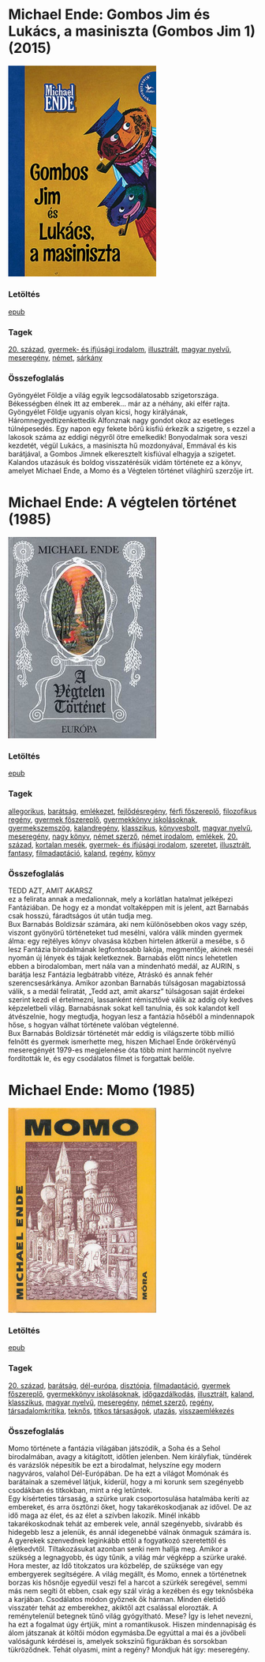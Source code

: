 # <a name="id_1492">Michael Ende: Gombos ​Jim és Lukács, a masiniszta (Gombos Jim 1) (2015)</a>
<img src="https://github.com/BercziSandor/calibre_lib/raw/main/libs/main/Michael%20Ende/Gombos%20%20Jim%20es%20Lukacs%2C%20a%20masiniszta%20%281492%29/cover.jpg" alt="cover" width="300"/>

### Letöltés
[epub](https://github.com/BercziSandor/calibre_lib/raw/main/libs/main/Michael%20Ende/Gombos%20%20Jim%20es%20Lukacs%2C%20a%20masiniszta%20%281492%29/Gombos%20%20Jim%20es%20Lukacs%2C%20a%20masini%20-%20Michael%20Ende.epub)

### Tagek
[20. század](https://github.com/berczisandor/calibre_lib/blob/main/libs/main/tags/20.%20sz%c3%a1zad.md), [gyermek- és ifjúsági irodalom](https://github.com/berczisandor/calibre_lib/blob/main/libs/main/tags/gyermek-%20%c3%a9s%20ifj%c3%bas%c3%a1gi%20irodalom.md), [illusztrált](https://github.com/berczisandor/calibre_lib/blob/main/libs/main/tags/illusztr%c3%a1lt.md), [magyar nyelvű](https://github.com/berczisandor/calibre_lib/blob/main/libs/main/tags/magyar%20nyelv%c5%b1.md), [meseregény](https://github.com/berczisandor/calibre_lib/blob/main/libs/main/tags/mesereg%c3%a9ny.md), [német](https://github.com/berczisandor/calibre_lib/blob/main/libs/main/tags/n%c3%a9met.md), [sárkány](https://github.com/berczisandor/calibre_lib/blob/main/libs/main/tags/s%c3%a1rk%c3%a1ny.md)

### Összefoglalás
<p class="description">Gyöngyélet Földje a világ egyik legcsodálatosabb szigetországa. Békességben élnek itt az emberek… már az a néhány, aki elfér rajta. Gyöngyélet Földje ugyanis olyan kicsi, hogy királyának, Háromnegyedtizenkettedik Alfonznak nagy gondot okoz az esetleges túlnépesedés. Egy napon egy fekete bőrű kisfiú érkezik a szigetre, s ezzel a lakosok száma az eddigi négyről ötre emelkedik! Bonyodalmak sora veszi kezdetét, végül Lukács, a masiniszta hű mozdonyával, Emmával és kis barátjával, a Gombos Jimnek elkeresztelt kisfiúval elhagyja a szigetet. Kalandos utazásuk és boldog visszatérésük vidám története ez a könyv, amelyet Michael Ende, a Momo és a Végtelen történet világhírű szerzője írt.</p>


# <a name="id_353">Michael Ende: A végtelen történet (1985)</a>
<img src="https://github.com/BercziSandor/calibre_lib/raw/main/libs/main/Michael%20Ende/A%20vegtelen%20tortenet%20%28353%29/cover.jpg" alt="cover" width="300"/>

### Letöltés
[epub](https://github.com/BercziSandor/calibre_lib/raw/main/libs/main/Michael%20Ende/A%20vegtelen%20tortenet%20%28353%29/A%20vegtelen%20tortenet%20-%20Michael%20Ende.epub)

### Tagek
[allegorikus](https://github.com/berczisandor/calibre_lib/blob/main/libs/main/tags/allegorikus.md), [barátság](https://github.com/berczisandor/calibre_lib/blob/main/libs/main/tags/bar%c3%a1ts%c3%a1g.md), [emlékezet](https://github.com/berczisandor/calibre_lib/blob/main/libs/main/tags/eml%c3%a9kezet.md), [fejlődésregény](https://github.com/berczisandor/calibre_lib/blob/main/libs/main/tags/fejl%c5%91d%c3%a9sreg%c3%a9ny.md), [férfi főszereplő](https://github.com/berczisandor/calibre_lib/blob/main/libs/main/tags/f%c3%a9rfi%20f%c5%91szerepl%c5%91.md), [filozofikus regény](https://github.com/berczisandor/calibre_lib/blob/main/libs/main/tags/filozofikus%20reg%c3%a9ny.md), [gyermek főszereplő](https://github.com/berczisandor/calibre_lib/blob/main/libs/main/tags/gyermek%20f%c5%91szerepl%c5%91.md), [gyermekkönyv iskolásoknak](https://github.com/berczisandor/calibre_lib/blob/main/libs/main/tags/gyermekk%c3%b6nyv%20iskol%c3%a1soknak.md), [gyermekszemszög](https://github.com/berczisandor/calibre_lib/blob/main/libs/main/tags/gyermekszemsz%c3%b6g.md), [kalandregény](https://github.com/berczisandor/calibre_lib/blob/main/libs/main/tags/kalandreg%c3%a9ny.md), [klasszikus](https://github.com/berczisandor/calibre_lib/blob/main/libs/main/tags/klasszikus.md), [könyvesbolt](https://github.com/berczisandor/calibre_lib/blob/main/libs/main/tags/k%c3%b6nyvesbolt.md), [magyar nyelvű](https://github.com/berczisandor/calibre_lib/blob/main/libs/main/tags/magyar%20nyelv%c5%b1.md), [meseregény](https://github.com/berczisandor/calibre_lib/blob/main/libs/main/tags/mesereg%c3%a9ny.md), [nagy könyv](https://github.com/berczisandor/calibre_lib/blob/main/libs/main/tags/nagy%20k%c3%b6nyv.md), [német szerző](https://github.com/berczisandor/calibre_lib/blob/main/libs/main/tags/n%c3%a9met%20szerz%c5%91.md), [német irodalom](https://github.com/berczisandor/calibre_lib/blob/main/libs/main/tags/n%c3%a9met%20irodalom.md), [emlékek](https://github.com/berczisandor/calibre_lib/blob/main/libs/main/tags/eml%c3%a9kek.md), [20. század](https://github.com/berczisandor/calibre_lib/blob/main/libs/main/tags/20.%20sz%c3%a1zad.md), [kortalan mesék](https://github.com/berczisandor/calibre_lib/blob/main/libs/main/tags/kortalan%20mes%c3%a9k.md), [gyermek- és ifjúsági irodalom](https://github.com/berczisandor/calibre_lib/blob/main/libs/main/tags/gyermek-%20%c3%a9s%20ifj%c3%bas%c3%a1gi%20irodalom.md), [szeretet](https://github.com/berczisandor/calibre_lib/blob/main/libs/main/tags/szeretet.md), [illusztrált](https://github.com/berczisandor/calibre_lib/blob/main/libs/main/tags/illusztr%c3%a1lt.md), [fantasy](https://github.com/berczisandor/calibre_lib/blob/main/libs/main/tags/fantasy.md), [filmadaptáció](https://github.com/berczisandor/calibre_lib/blob/main/libs/main/tags/filmadapt%c3%a1ci%c3%b3.md), [kaland](https://github.com/berczisandor/calibre_lib/blob/main/libs/main/tags/kaland.md), [regény](https://github.com/berczisandor/calibre_lib/blob/main/libs/main/tags/reg%c3%a9ny.md), [könyv](https://github.com/berczisandor/calibre_lib/blob/main/libs/main/tags/k%c3%b6nyv.md)

### Összefoglalás
<div>
<p>TEDD ​AZT, AMIT AKARSZ<br>ez a felirata annak a medalionnak, mely a korlátlan hatalmat jelképezi Fantáziában. De hogy ez a mondat voltaképpen mit is jelent, azt Barnabás csak hosszú, fáradtságos út után tudja meg.<br>Bux Barnabás Boldizsár számára, aki nem különösebben okos vagy szép, viszont gyönyörű történeteket tud mesélni, valóra válik minden gyermek álma: egy rejtélyes könyv olvasása közben hirtelen átkerül a mesébe, s ő lesz Fantázia birodalmának legfontosabb lakója, megmentője, akinek meséi nyomán új lények és tájak keletkeznek. Barnabás előtt nincs lehetetlen ebben a birodalomban, mert nála van a mindenható medál, az AURIN, s barátja lesz Fantázia legbátrabb vitéze, Atráskó és annak fehér szerencsesárkánya. Amikor azonban Barnabás túlságosan magabiztossá válik, s a medál feliratát, „Tedd azt, amit akarsz” túlságosan saját érdekei szerint kezdi el értelmezni, lassanként rémisztővé válik az addig oly kedves képzeletbeli világ. Barnabásnak sokat kell tanulnia, és sok kalandot kell átvészelnie, hogy megtudja, hogyan lesz a fantázia hőséből a mindennapok hőse, s hogyan válhat története valóban végtelenné.<br>Bux Barnabás Boldizsár történetét már eddig is világszerte több millió felnőtt és gyermek ismerhette meg, hiszen Michael Ende örökérvényű meseregényét 1979-es megjelenése óta több mint harmincöt nyelvre fordították le, és egy csodálatos filmet is forgattak belőle.</p></div>


# <a name="id_1430">Michael Ende: Momo (1985)</a>
<img src="https://github.com/BercziSandor/calibre_lib/raw/main/libs/main/Michael%20Ende/Momo%20%281430%29/cover.jpg" alt="cover" width="300"/>

### Letöltés
[epub](https://github.com/BercziSandor/calibre_lib/raw/main/libs/main/Michael%20Ende/Momo%20%281430%29/Momo%20-%20Michael%20Ende.epub)

### Tagek
[20. század](https://github.com/berczisandor/calibre_lib/blob/main/libs/main/tags/20.%20sz%c3%a1zad.md), [barátság](https://github.com/berczisandor/calibre_lib/blob/main/libs/main/tags/bar%c3%a1ts%c3%a1g.md), [dél-európa](https://github.com/berczisandor/calibre_lib/blob/main/libs/main/tags/d%c3%a9l-eur%c3%b3pa.md), [disztópia](https://github.com/berczisandor/calibre_lib/blob/main/libs/main/tags/diszt%c3%b3pia.md), [filmadaptáció](https://github.com/berczisandor/calibre_lib/blob/main/libs/main/tags/filmadapt%c3%a1ci%c3%b3.md), [gyermek főszereplő](https://github.com/berczisandor/calibre_lib/blob/main/libs/main/tags/gyermek%20f%c5%91szerepl%c5%91.md), [gyermekkönyv iskolásoknak](https://github.com/berczisandor/calibre_lib/blob/main/libs/main/tags/gyermekk%c3%b6nyv%20iskol%c3%a1soknak.md), [időgazdálkodás](https://github.com/berczisandor/calibre_lib/blob/main/libs/main/tags/id%c5%91gazd%c3%a1lkod%c3%a1s.md), [illusztrált](https://github.com/berczisandor/calibre_lib/blob/main/libs/main/tags/illusztr%c3%a1lt.md), [kaland](https://github.com/berczisandor/calibre_lib/blob/main/libs/main/tags/kaland.md), [klasszikus](https://github.com/berczisandor/calibre_lib/blob/main/libs/main/tags/klasszikus.md), [magyar nyelvű](https://github.com/berczisandor/calibre_lib/blob/main/libs/main/tags/magyar%20nyelv%c5%b1.md), [meseregény](https://github.com/berczisandor/calibre_lib/blob/main/libs/main/tags/mesereg%c3%a9ny.md), [német szerző](https://github.com/berczisandor/calibre_lib/blob/main/libs/main/tags/n%c3%a9met%20szerz%c5%91.md), [regény](https://github.com/berczisandor/calibre_lib/blob/main/libs/main/tags/reg%c3%a9ny.md), [társadalomkritika](https://github.com/berczisandor/calibre_lib/blob/main/libs/main/tags/t%c3%a1rsadalomkritika.md), [teknős](https://github.com/berczisandor/calibre_lib/blob/main/libs/main/tags/tekn%c5%91s.md), [titkos társaságok](https://github.com/berczisandor/calibre_lib/blob/main/libs/main/tags/titkos%20t%c3%a1rsas%c3%a1gok.md), [utazás](https://github.com/berczisandor/calibre_lib/blob/main/libs/main/tags/utaz%c3%a1s.md), [visszaemlékezés](https://github.com/berczisandor/calibre_lib/blob/main/libs/main/tags/visszaeml%c3%a9kez%c3%a9s.md)

### Összefoglalás
<div>
<p>Momo ​története a fantázia világában játszódik, a Soha és a Sehol birodalmában, avagy a kitágított, időtlen jelenben. Nem királyfiak, tündérek és varázslók népesítik be ezt a birodalmat, helyszíne egy modern nagyváros, valahol Dél-Európában. De ha ezt a világot Momónak és barátainak a szemével látjuk, kiderül, hogy a mi korunk sem szegényebb csodákban és titkokban, mint a rég letűntek. <br>Egy kísérteties társaság, a szürke urak csoportosulása hatalmába keríti az embereket, és arra ösztönzi őket, hogy takarékoskodjanak az idővel. De az idő maga az élet, és az élet a szívben lakozik. Minél inkább takarékoskodnak tehát az emberek vele, annál szegényebb, sivárabb és hidegebb lesz a jelenük, és annál idegenebbé válnak önmaguk számára is. A gyerekek szenvednek leginkább ettől a fogyatkozó szeretettől és életkedvtől. Tiltakozásukat azonban senki nem hallja meg. Amikor a szükség a legnagyobb, és úgy tűnik, a világ már végképp a szürke uraké. Hora mester, az Idő titokzatos ura közbelép, de szüksége van egy embergyerek segítségére. A világ megállt, és Momo, ennek a történetnek borzas kis hősnője egyedül veszi fel a harcot a szürkék seregével, semmi más nem segíti őt ebben, csak egy szál virág a kezében és egy teknősbéka a karjában. Csodálatos módon győznek ők hárman. Minden életidő visszatér tehát az emberekhez, akiktől azt csalással elorozták. A reménytelenül betegnek tűnő világ gyógyítható. Mese? Így is lehet nevezni, ha ezt a fogalmat úgy értjük, mint a romantikusok. Hiszen mindennapiság és álom játszanak át költői módon egymásba.De egyúttal a mai és a jövőbeli valóságunk kérdései is, amelyek sokszínű figurákban és sorsokban tükröződnek. Tehát olyasmi, mint a regény? Mondjuk hát így: meseregény.</p></div>


